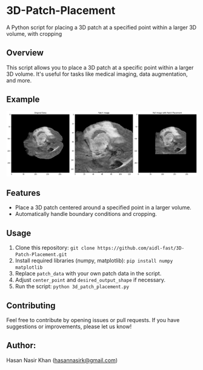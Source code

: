 # 3D-Patch-Placement
A Python script for placing a 3D patch at a specified point within a larger 3D volume, with cropping

## Overview

This script allows you to place a 3D patch at a specific point within a larger 3D volume. It's useful for tasks like medical imaging, data augmentation, and more.

## Example

![image link](https://raw.githubusercontent.com/aidl-fast/3D-Patch-Placement/main/3D-Patch-Placement.png)

## Features

- Place a 3D patch centered around a specified point in a larger volume.
- Automatically handle boundary conditions and cropping.

## Usage

1. Clone this repository: `git clone https://github.com/aidl-fast/3D-Patch-Placement.git`
2. Install required libraries (numpy, matplotlib): `pip install numpy matplotlib`
3. Replace `patch_data` with your own patch data in the script.
4. Adjust `center_point` and `desired_output_shape` if necessary.
5. Run the script: `python 3d_patch_placement.py`


## Contributing

Feel free to contribute by opening issues or pull requests. If you have suggestions or improvements, please let us know!

## Author:
Hasan Nasir Khan (hasannasirk@gmail.com)
